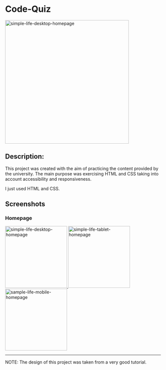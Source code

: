 # Code-Quiz

<a href="https://ibb.co/Xx5pjBb"><img src="https://i.ibb.co/b5vLQhP/simple-life-desktop-homepage.png" alt="simple-life-desktop-homepage" border="0" width="400"/></a>

<h2>Description: </h2>
<p>This project was created with the aim of practicing the content provided by the university. The main purpose was exercising HTML and CSS taking into account accessibility and responsiveness.</p>
<p>I just used HTML and CSS.</p>

## Screenshots

<h3>Homepage</h3>
<a href="https://ibb.co/Xx5pjBb">
  <img src="https://i.ibb.co/b5vLQhP/simple-life-desktop-homepage.png" alt="simple-life-desktop-homepage" width="200px"/>
</a>
<a href="https://ibb.co/XxZ982y">
  <img src="https://i.ibb.co/8gDJcKz/simple-life-tablet-homepage.png" alt="simple-life-tablet-homepage" width="200px"/>
</a>
<a href="https://imgbb.com/">
  <img src="https://i.ibb.co/2kCw66r/sample-life-mobile-homepage.png" alt="sample-life-mobile-homepage" width="200px"/>
</a>










---





NOTE: The design of this project was taken from a very good tutorial. 

